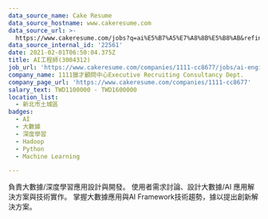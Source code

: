 ```yaml
---
data_source_name: Cake Resume
data_source_hostname: www.cakeresume.com
data_source_url: >-
  https://www.cakeresume.com/jobs?q=ai%E5%B7%A5%E7%A8%8B%E5%B8%AB&refinementList%5Blang_[…]y_type%5D=per_year&range%5Bsalary_range%5D%5Bmin%5D=1000000
data_source_internal_id: '22561'
date: 2021-02-01T06:50:04.375Z
title: AI工程師(3004312)
job_url: 'https://www.cakeresume.com/companies/1111-cc8677/jobs/ai-engineer-3004312'
company_name: 1111獵才顧問中心Executive Recruiting Consultancy Dept.
company_page_url: 'https://www.cakeresume.com/companies/1111-cc8677'
salary_text: TWD1100000 - TWD1600000
location_list:
  - 新北市土城區
badges:
  - AI
  - 大數據
  - 深度學習
  - Hadoop
  - Python
  - Machine Learning

---
```


負責大數據/深度學習應用設計與開發。 使用者需求討論、設計大數據/AI 應用解決方案與技術實作。 掌握大數據應用與AI Framework技術趨勢，據以提出創新解決方案。